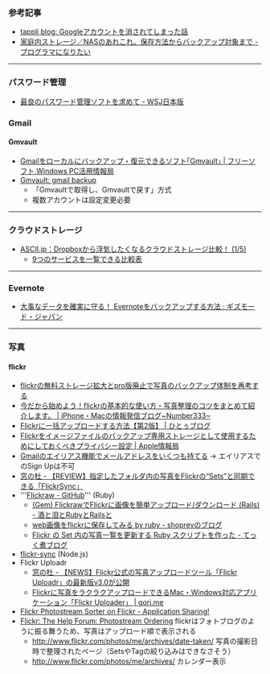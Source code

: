 ### 参考記事
- [tappli blog: Googleアカウントを消されてしまった話](http://blog.tappli.com/article/69534410.html)
- [家庭内ストレージ／NASのあれこれ。保存方法からバックアップ対象まで - プログラマになりたい](http://d.hatena.ne.jp/dkfj/20130901/1377999275)

-----

### パスワード管理

- [最良のパスワード管理ソフトを求めて - WSJ日本版](http://jp.wsj.com/news/articles/SB10001424052702304155604579553012534592166?tesla=y)

### Gmail
#### Gmvault
- [Gmailをローカルにバックアップ・復元できるソフト｢Gmvault｣ | フリーソフト,Windows PC活用情報局](http://antarespc.com/tool/gmvault.html)
- [Gmvault: gmail backup](http://gmvault.org/gmail_setup.html)
    - 「Gmvaultで取得し、Gmvaultで戻す」方式
    - 複数アカウントは設定変更必要

-----

### クラウドストレージ
- [ASCII.jp：Dropboxから浮気したくなるクラウドストレージ比較！ (1/5)](http://ascii.jp/elem/000/000/901/901136/)
    - [9つのサービスを一覧できる比較表](http://ascii.jp/elem/000/000/901/901136/index-5.html)

-----

### Evernote
- [大事なデータを確実に守る！ Evernoteをバックアップする方法 : ギズモード・ジャパン](http://www.gizmodo.jp/2013/06/_evernote.html)

-----

### 写真
#### flickr
- [flickrの無料ストレージ拡大とpro版廃止で写真のバックアップ体制を再考する](http://blogos.com/article/63084/)
- [今だから始めよう！flickrの基本的な使い方・写真整理のコツをまとめて紹介します。 | iPhone・Macの情報発信ブログ~Number333~](http://number333.org/2013/05/24/how-to-use-flickr/)
- [Flickrに一括アップロードする方法【第2版】 | ひとぅブログ](http://hitoxu.com/0710)
- [Flickrをイメージファイルのバックアップ専用ストレージとして使用するためにしておくべきプライバシー設定 | Apple情報局](http://ottan.me/2013/05/26/privacy-settings-should-have-in-order-to-be-used-as-backup-storage/)
- [Gmailのエイリアス機能でメールアドレスをいくつも持てる](http://cashflow-okinawa.seesaa.net/article/88462340.html) → エイリアスでのSign Upは不可
- [窓の杜 - 【REVIEW】指定したフォルダ内の写真をFlickrの“Sets”と同期できる「FlickrSync」](http://www.forest.impress.co.jp/article/2008/07/18/flickrsync.html)
- '''[Flickraw - GitHub](https://github.com/hanklords/flickraw)''' (Ruby)
    - [(Gem) FlickrawでFlickrに画像を簡単アップロード/ダウンロード (Rails) - 酒と泪とRubyとRailsと](http://morizyun.github.io/blog/flickraw-image-resize-gem-ruby/)
    - [web画像をflickrに保存してみる by ruby - shoprevのブログ](http://shoprev.hatenablog.com/entry/2013/06/25/213856)
    - [Flickr の Set 内の写真一覧を更新する Ruby スクリプトを作った - てっく煮ブログ](http://tech.nitoyon.com/ja/blog/2012/11/06/flickr-auto-update/)
- [flickr-sync](https://npmjs.org/package/flickr-sync) (Node.js)
- Flickr Uploadr
    - [窓の杜 - 【NEWS】Flickr公式の写真アップロードツール「Flickr Uploadr」の最新版v3.0が公開](http://www.forest.impress.co.jp/article/2007/12/14/flickruploadr30.html)
    - [Flickrに写真をラクラクアップロードできるMac・Windows対応アプリケーション「Flickr Uploader」 | gori.me](http://gori.me/mac-app/12855)
- [Flickr Photostream Sorter on Flickr - Application Sharing!](http://www.flickr.com/services/apps/72157603740215703/)
- [Flickr: The Help Forum: Photostream Ordering](http://www.flickr.com/help/forum/en-us/72157633085682752/) flickrはフォトブログのように振る舞うため、写真はアップロード順で表示される
    - http://www.flickr.com/photos/me/archives/date-taken/ 写真の撮影日時で整理されたページ（SetsやTagの絞り込みはできなさそう）
    - http://www.flickr.com/photos/me/archives/ カレンダー表示
